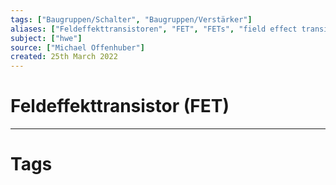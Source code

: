 ```yaml
---
tags: ["Baugruppen/Schalter", "Baugruppen/Verstärker"]
aliases: ["Feldeffekttransistoren", "FET", "FETs", "field effect transistor"]
subject: ["hwe"]
source: ["Michael Offenhuber"]
created: 25th March 2022
---
```


# Feldeffekttransistor (FET)

---

# Tags